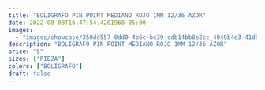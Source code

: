 ```yaml
---
title: "BOLIGRAFO PIN POINT MEDIANO ROJO 1MM 12/36 AZOR"
date: 2022-08-08T16:47:54.4201968-05:00
images:
  - "images/showcase/350dd557-0dd0-4b6c-bc39-cdb14bb8e2cc_4949b4e3-41d9-4901-bd48-a7b69739c0d5.webp"
description: "BOLIGRAFO PIN POINT MEDIANO ROJO 1MM 12/36 AZOR"
price: "5"
sizes: ["PIEZA"]
colors: ["BOLIGRAFO"]
draft: false
---
```

